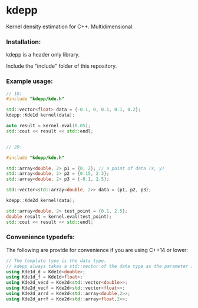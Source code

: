 # kdepp

Kernel density estimation for C++. Multidimensional.

### Installation:

kdepp is a header only library.

Include the "include" folder of this repository.

### Example usage:


``` C++
// 1D:
#include "kdepp/kde.h"

std::vector<float> data = {-0.1, 0, 0.1, 0.1, 0.2};
kdepp::Kde1d kernel(data);

auto result = kernel.eval(0.05);
std::cout << result << std::endl;


// 2D:

#include "kdepp/kde.h"

std::array<double, 2> p1 = {0, 2}; // a point of data (x, y)
std::array<double, 2> p2 = {0.15, 2.3};
std::array<double, 2> p3 = {-0.1, 2.5};

std::vector<std::array<double, 2>> data = {p1, p2, p3};

kdepp::Kde2d kernel(data);

std::array<double, 2> test_point = {0.1, 2.5};
double result = kernel.eval(test_point);
std::cout << result << std::endl;

```

### Convenience typedefs:

The following are provide for convenience if you are using C++14 or lower:

``` C++
// The template type is the data type.
// kdepp always takes a std::vector of the data type as the parameter in the constructor:
using Kde1d_d = Kde1d<double>;
using Kde1d_f = Kde1d<float>;
using Kde2d_vecd = Kde2d<std::vector<double>>;
using Kde2d_vecf = Kde2d<std::vector<float>>;
using Kde2d_arrd = Kde2d<std::array<double,2>>;
using Kde2d_arrf = Kde2d<std::array<float,2>>;
```
